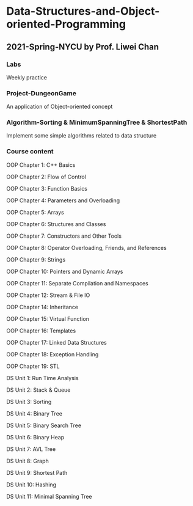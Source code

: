# Data-Structures-and-Object-oriented-Programming
## 2021-Spring-NYCU by Prof. Liwei Chan
### Labs
Weekly practice
### Project-DungeonGame
An application of Object-oriented concept
### Algorithm-Sorting & MinimumSpanningTree & ShortestPath
Implement some simple algorithms related to data structure
### Course content
OOP Chapter 1: C++ Basics

OOP Chapter 2: Flow of Control

OOP Chapter 3: Function Basics

OOP Chapter 4: Parameters and Overloading

OOP Chapter 5: Arrays

OOP Chapter 6: Structures and Classes

OOP Chapter 7: Constructors and Other Tools

OOP Chapter 8: Operator Overloading, Friends, and References

OOP Chapter 9: Strings

OOP Chapter 10: Pointers and Dynamic Arrays

OOP Chapter 11: Separate Compilation and Namespaces

OOP Chapter 12: Stream & File IO

OOP Chapter 14: Inheritance

OOP Chapter 15: Virtual Function

OOP Chapter 16: Templates

OOP Chapter 17: Linked Data Structures

OOP Chapter 18: Exception Handling

OOP Chapter 19: STL

DS Unit 1: Run Time Analysis

DS Unit 2: Stack & Queue

DS Unit 3: Sorting

DS Unit 4: Binary Tree

DS Unit 5: Binary Search Tree

DS Unit 6: Binary Heap

DS Unit 7: AVL Tree

DS Unit 8: Graph

DS Unit 9: Shortest Path

DS Unit 10: Hashing

DS Unit 11: Minimal Spanning Tree
